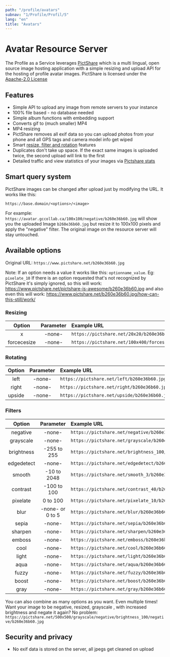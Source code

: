 ```yaml
---
path: "/profile/avatars"
subnav: "1/Profile/Profil/5"
lang: "en"
title: "Avatars"
---
```


<helmet>
<title> Profile - Avatars</title>
</helmet>

# Avatar Resource Server

The Profile as a Service leverages [PictShare](https://github.com/chrisiaut/pictshare) which is a multi lingual, open source image hosting application with a simple resizing and upload API for the hosting of profile avatar images.  PictShare is licensed under the [Apache-2.0 License](https://github.com/chrisiaut/pictshare/blob/master/LICENSE)

## Features

* Simple API to upload any image from remote servers to your instance
* 100% file based - no database needed
* Simple album functions with embedding support
* Converts gif to (much smaller) MP4
* MP4 resizing
* PictShare removes all exif data so you can upload photos from your phone and all GPS tags and camera model info get wiped
* Smart [resize, filter and rotation](#smart-query-system) features
* Duplicates don't take up space. If the exact same images is uploaded twice, the second upload will link to the first
* Detailed traffic and view statistics of your images via [Pictshare stats](https://github.com/chrisiaut/pictshare_stats)

## Smart query system

PictShare images can be changed after upload just by modifying the URL. It works like this:

`https://base.domain/<options>/<image>`

For example: `https://avatar.gccollab.ca/100x100/negative/b260e36b60.jpg` will show you the uploaded Image `b260e36b60.jpg` but resize it to 100x100 pixels and apply the "negative" filter. The original image on the resource server will stay untouched.

## Available options

Original URL: `https://www.pictshare.net/b260e36b60.jpg`

Note: If an option needs a value it works like this: `optionname_value`. Eg: `pixelate_10`
If there is an option requested that's not recognized by PictShare it's simply ignored, so this will work: https://www.pictshare.net/pictshare-is-awesome/b260e36b60.jpg and also even this will work: https://www.pictshare.net/b260e36b60.jpg/how-can-this-still/work/

### Resizing

| Option | Parameter | Example URL
| :---: | :---: | :--- |
| <width>x<height>     |   -none-      |  `https://pictshare.net/20x20/b260e36b60.jpg`  |
| forcecesize | -none- | `https://pictshare.net/100x400/forcesize/b260e36b60.jpg `|


### Rotating

|        Option        |   Parameter   |  Example URL |
| :---: | :---: | :---|
| left    | -none-  |  `https://pictshare.net/left/b260e36b60.jpg` |
| right  | -none-   |  `https://pictshare.net/right/b260e36b60.jpg` |
| upside |  -none-  |  `https://pictshare.net/upside/b260e36b60.jpg`  |

### Filters

|        Option        |   Parameter      |  Example URL |
| :---: | :---: | :---|
|      negative        |      -none-      |  `https://pictshare.net/negative/b260e36b60.jpg`          |
|      grayscale       |      -none-      |  `https://pictshare.net/grayscale/b260e36b60.jpg`         |
|      brightness      |   -255 to 255    |  `https://pictshare.net/brightness_100/b260e36b60.jpg`    |
|      edgedetect      |      -none-      |  `https://pictshare.net/edgedetect/b260e36b60.jpg`        |
|       smooth         |   -10 to 2048    |  `https://pictshare.net/smooth_3/b260e36b60.jpg`          |
|       contrast       |   -100 to 100    |  `https://pictshare.net/contrast_40/b260e36b60.jpg`       |
|       pixelate       |     0 to 100     |  `https://pictshare.net/pixelate_10/b260e36b60.jpg`       |
|        blur          | -none- or 0 to 5 |  `https://pictshare.net/blur/b260e36b60.jpg`              |
|        sepia         |      -none-      |  `https://pictshare.net/sepia/b260e36b60.jpg`             |
|       sharpen        |      -none-      |  `https://pictshare.net/sharpen/b260e36b60.jpg`           |
|       emboss         |      -none-      |  `https://pictshare.net/emboss/b260e36b60.jpg`            |
|        cool          |      -none-      |  `https://pictshare.net/cool/b260e36b60.jpg`              |
|        light         |      -none-      |  `https://pictshare.net/light/b260e36b60.jpg`            |
|        aqua          |      -none-      |  `https://pictshare.net/aqua/b260e36b60.jpg`              |
|        fuzzy         |      -none-      |  `https://pictshare.net/fuzzy/b260e36b60.jpg`            |
|        boost         |      -none-      |  `https://pictshare.net/boost/b260e36b60.jpg`           |
|        gray          |      -none-      |  `https://pictshare.net/gray/b260e36b60.jpg`              |

You can also combine as many options as you want. Even multiple times! Want your image to be negative, resized, grayscale , with increased brightness and negate it again? No problem: `https://pictshare.net/500x500/grayscale/negative/brightness_100/negative/b260e36b60.jpg`


## Security and privacy

* No exif data is stored on the server, all jpegs get cleaned on upload